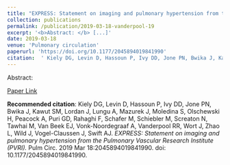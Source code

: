 ```yaml
--- 
title: "EXPRESS: Statement on imaging and pulmonary hypertension from the Pulmonary Vascular Research Institute (PVRI)." 
collection: publications 
permalink: /publication/2019-03-18-vanderpool-19 
excerpt: '<b>Abstract: </b> [...]' 
date: 2019-03-18 
venue: 'Pulmonary circulation' 
paperurl: 'https://doi.org/10.1177/2045894019841990' 
citation:  ' Kiely DG, Levin D, Hassoun P, Ivy DD, Jone PN, Bwika J, Kawut SM, Lordan J, Lungu A, Mazurek J, Moledina S, Olschewski H, Peacock A, Puri GD, Rahaghi F, Schafer M, Schiebler M, Screaton N, Tawhai M, Van Beek EJ, Vonk-Noordegraaf A, Vanderpool RR, Wort J, Zhao L, Wild J, Vogel-Claussen J, Swift AJ. <i>EXPRESS: Statement on imaging and pulmonary hypertension from the Pulmonary Vascular Research Institute (PVRI).</i> Pulm Circ. 2019 Mar 18:2045894019841990. doi: 10.1177/2045894019841990.' 
--- 
```

Abstract:    
 
[Paper Link](https://doi.org/10.1177/2045894019841990) 
 
<b>Recommended citation</b>:  Kiely DG, Levin D, Hassoun P, Ivy DD, Jone PN, Bwika J, Kawut SM, Lordan J, Lungu A, Mazurek J, Moledina S, Olschewski H, Peacock A, Puri GD, Rahaghi F, Schafer M, Schiebler M, Screaton N, Tawhai M, Van Beek EJ, Vonk-Noordegraaf A, Vanderpool RR, Wort J, Zhao L, Wild J, Vogel-Claussen J, Swift AJ. <i>EXPRESS: Statement on imaging and pulmonary hypertension from the Pulmonary Vascular Research Institute (PVRI).</i> Pulm Circ. 2019 Mar 18:2045894019841990. doi: 10.1177/2045894019841990. 
